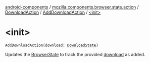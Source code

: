 [android-components](../../../index.md) / [mozilla.components.browser.state.action](../../index.md) / [DownloadAction](../index.md) / [AddDownloadAction](index.md) / [&lt;init&gt;](./-init-.md)

# &lt;init&gt;

`AddDownloadAction(download: `[`DownloadState`](../../../mozilla.components.browser.state.state.content/-download-state/index.md)`)`

Updates the [BrowserState](../../../mozilla.components.browser.state.state/-browser-state/index.md) to track the provided [download](download.md) as added.

